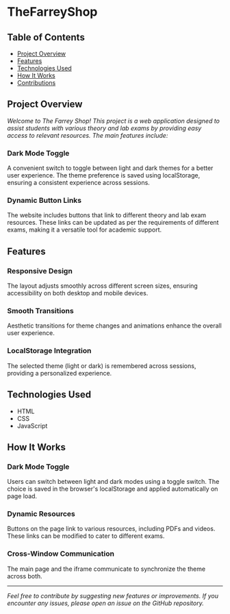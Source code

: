 # TheFarreyShop

<h2>Table of Contents</h2>
<ul>
  <li><a href="#project-overview">Project Overview</a></li>
  <li><a href="#features">Features</a></li>
  <li><a href="#technologies-used">Technologies Used</a></li>
  <li><a href="#how-it-works">How It Works</a></li>
  <li><a href="#contributions">Contributions</a></li>
</ul>

<h2 id="project-overview">Project Overview</h2>
<i>Welcome to The Farrey Shop! This project is a web application designed to assist students with various theory and lab exams by providing easy access to relevant resources. The main features include:</i>
<h3>Dark Mode Toggle</h3>
A convenient switch to toggle between light and dark themes for a better user experience. The theme preference is saved using localStorage, ensuring a consistent experience across sessions.
<h3>Dynamic Button Links</h3>
The website includes buttons that link to different theory and lab exam resources. These links can be updated as per the requirements of different exams, making it a versatile tool for academic support.

<h2 id="features">Features</h2>
<h3>Responsive Design</h3>
The layout adjusts smoothly across different screen sizes, ensuring accessibility on both desktop and mobile devices.
<h3>Smooth Transitions</h3>
Aesthetic transitions for theme changes and animations enhance the overall user experience.
<h3>LocalStorage Integration</h3>
The selected theme (light or dark) is remembered across sessions, providing a personalized experience.

<h2 id="technologies-used">Technologies Used</h2>
<ul>
  <li>HTML</li>
  <li>CSS</li>
  <li>JavaScript</li>
</ul>

<h2 id="how-it-works">How It Works</h2>
<h3>Dark Mode Toggle</h3>
Users can switch between light and dark modes using a toggle switch. The choice is saved in the browser's localStorage and applied automatically on page load.
<h3>Dynamic Resources</h3>
Buttons on the page link to various resources, including PDFs and videos. These links can be modified to cater to different exams.
<h3>Cross-Window Communication</h3>
The main page and the iframe communicate to synchronize the theme across both.
<hr>
<i>Feel free to contribute by suggesting new features or improvements. If you encounter any issues, please open an issue on the GitHub repository.</i>
